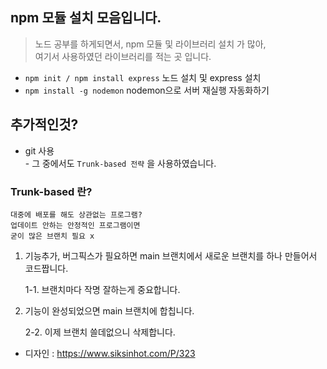 ## npm 모듈 설치 모음입니다.

> 노드 공부를 하게되면서, npm 모듈 및 라이브러리 설치 가 많아, <br>
> 여기서 사용하였던 라이브러리를 적는 곳 입니다.

- `npm init / npm install express` 노드 설치 및 express 설치
- `npm install -g nodemon` nodemon으로 서버 재실행 자동화하기

## 추가적인것?

- git 사용 <br> - 그 중에서도 `Trunk-based 전략` 을 사용하였습니다.

### Trunk-based 란?

```
대중에 배포를 해도 상관없는 프로그램?
업데이트 안하는 안정적인 프로그램이면
굳이 많은 브랜치 필요 x
```

1. 기능추가, 버그픽스가 필요하면 main 브랜치에서 새로운 브랜치를 하나 만들어서 코드짭니다.

   1-1. 브랜치마다 작명 잘하는게 중요합니다.

2. 기능이 완성되었으면 main 브랜치에 합칩니다.

   2-2. 이제 브랜치 쓸데없으니 삭제합니다.

- 디자인 : https://www.siksinhot.com/P/323

